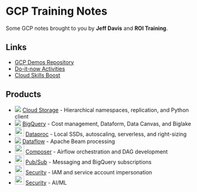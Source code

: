 # GCP Training Notes

Some GCP notes brought to you by **Jeff Davis** and **ROI Training**.

## Links

- [GCP Demos Repository](https://github.com/roitraining/gcp-demos)
- [Do-it-now Activities](https://roitraining.github.io/gcp-demos/)
- [Cloud Skills Boost](https://www.cloudskillsboost.google/)

## Products
- <img src="https://icon.icepanel.io/GCP/svg/Cloud-Storage.svg"> [Cloud Storage](cloud-storage.md) - Hierarchical namespaces, replication, and Python client
- <img src="https://icon.icepanel.io/GCP/svg/BigQuery.svg"> [BigQuery](bigquery.md) - Cost management, Dataform, Data Canvas, and Biglake
- <img src="https://icon.icepanel.io/GCP/svg/Dataproc.svg" style="width:24px"> [Dataproc](dataproc.md) - Local SSDs, autoscaling, serverless, and right-sizing
- <img src="https://icon.icepanel.io/GCP/svg/Dataflow.svg"> [Dataflow](dataflow.md) - Apache Beam processing
- <img src="https://icon.icepanel.io/GCP/svg/Cloud-Composer.svg" style="width:24px"> [Composer](composer.md) - Airflow orchestration and DAG development
- <img src="https://icon.icepanel.io/GCP/svg/PubSub.svg" style="width:24px"> [Pub/Sub](pubsub.md) - Messaging and BigQuery subscriptions
- <img src="https://icon.icepanel.io/GCP/svg/Identity-And-Access-Management.svg" style="width:24px">  [Security](security.md) - IAM and service account impersonation
- <img src="https://icon.icepanel.io/GCP/svg/Vertex-AI.svg" style="width:24px">  [Security](security.md) - AI/ML